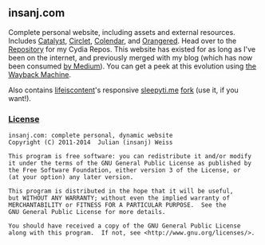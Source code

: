 ## insanj.com

Complete personal website, including assets and external resources. Includes [Catalyst](http://insanj.com/catalyst), [Circlet](http://insanj.com/circlet), [Colendar](http://insanj.com/colendar), and [Orangered](http://insanj.com/orangered). Head over to the [Repository](https://github.com/insanj/repository) for my Cydia Repos. This website has existed for as long as I've been on the internet, and previously  merged with my blog (which has now been consumed [by Medium](https://medium.com/@insanj)). You can get a peek at this evolution using [the Wayback Machine](https://web.archive.org/web/20110704211307/http://www.insanj.com/).

Also contains [lifeiscontent](https://github.com/lifeiscontent)'s responsive [sleepyti.me](http://sleepyti.me/) [fork](https://github.com/lifeiscontent/sleepyti.me) (use it, if you want!).

### [License](LICENSE.md)

	insanj.com: complete personal, dynamic website
	Copyright (C) 2011-2014  Julian (insanj) Weiss

	This program is free software: you can redistribute it and/or modify
	it under the terms of the GNU General Public License as published by
	the Free Software Foundation, either version 3 of the License, or
	(at your option) any later version.

	This program is distributed in the hope that it will be useful,
	but WITHOUT ANY WARRANTY; without even the implied warranty of
	MERCHANTABILITY or FITNESS FOR A PARTICULAR PURPOSE.  See the
	GNU General Public License for more details.

	You should have received a copy of the GNU General Public License
	along with this program.  If not, see <http://www.gnu.org/licenses/>.
